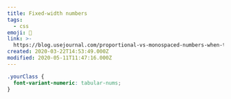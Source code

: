 ```yaml
---
title: Fixed-width numbers
tags:
  - css
emoji: 🔢
link: >-
  https://blog.usejournal.com/proportional-vs-monospaced-numbers-when-to-use-which-one-in-order-to-avoid-wiggling-labels-e31b1c83e4d0
created: 2020-03-22T14:53:49.000Z
modified: 2020-05-11T11:47:16.000Z
---
```


```css
.yourClass {
  font-variant-numeric: tabular-nums;
}
```
